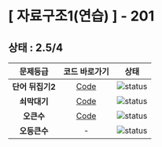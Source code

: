 # [ 자료구조1(연습) ] - 201
## 상태 : 2.5/4

| 문제등급 | 코드 바로가기 | 상태 |
| :-: | :-: | :-: |
| **단어 뒤집기2** | [Code](./_17413/Main.java) | ![status][DOING] |
| **쇠막대기** | [Code](./_10799/Main.java) | ![status][DONE] |
| **오큰수** | [Code](./_17298/Main2.java) | ![status][PREPARING] |
| **오등큰수** | - | ![status][PREPARING] |

[PREPARING]: https://img.shields.io/badge/-준비%20중-B31B1B
[DOING]: https://img.shields.io/badge/-진행%20중-31AE0F
[DONE]: https://img.shields.io/badge/-완%20료-006EBD
